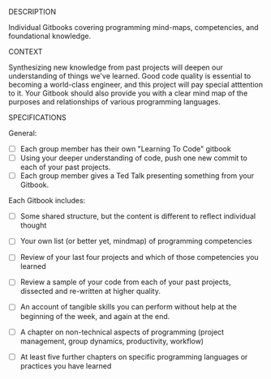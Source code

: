 DESCRIPTION

Individual Gitbooks covering programming mind-maps, competencies, and foundational knowledge.

CONTEXT

Synthesizing new knowledge from past projects will deepen our understanding of things we've learned. Good code quality is essential to becoming a world-class engineer, and this project will pay special atttention to it. Your Gitbook should also provide you with a clear mind map of the purposes and relationships of various programming languages.

SPECIFICATIONS

General:
- [ ] Each group member has their own "Learning To Code" gitbook
- [ ] Using your deeper understanding of code, push one new commit to each of your past projects.
- [ ] Each group member gives a Ted Talk presenting something from your Gitbook.
 
Each Gitbook includes:
- [ ] Some shared structure, but the content is different to reflect individual thought
- [ ] Your own list (or better yet, mindmap) of programming competencies
- [ ] Review of your last four projects and which of those competencies you learned
- [ ] Review a sample of your code from each of your past projects, dissected and re-written at higher quality. 
- [ ] An account of tangible skills you can perform without help at the beginning of the week, and again at the end.
- [ ] A chapter on non-technical aspects of programming (project management, group dynamics, productivity, workflow)
- [ ] At least five further chapters on specific programming languages or practices you have learned
 

